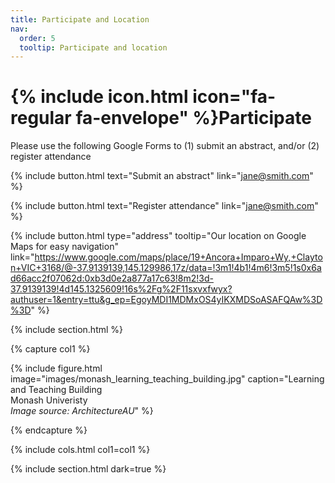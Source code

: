 ```yaml
---
title: Participate and Location
nav:
  order: 5
  tooltip: Participate and location
---
```


# {% include icon.html icon="fa-regular fa-envelope" %}Participate

Please use the following Google Forms to (1) submit an abstract, and/or (2) register attendance 

{%
  include button.html
  text="Submit an abstract"
  link="jane@smith.com"
%}

{%
  include button.html
  text="Register attendance"
  link="jane@smith.com"
%}


{%
  include button.html
  type="address"
  tooltip="Our location on Google Maps for easy navigation"
  link="https://www.google.com/maps/place/19+Ancora+Imparo+Wy,+Clayton+VIC+3168/@-37.9139139,145.129986,17z/data=!3m1!4b1!4m6!3m5!1s0x6ad66acc2f07062d:0xb3d0e2a877a17c63!8m2!3d-37.9139139!4d145.1325609!16s%2Fg%2F11sxvxfwyx?authuser=1&entry=ttu&g_ep=EgoyMDI1MDMxOS4yIKXMDSoASAFQAw%3D%3D"
%}

{% include section.html %}

{% capture col1 %}

{%
  include figure.html
  image="images/monash_learning_teaching_building.jpg"
  caption="Learning and Teaching Building<br/>
  Monash Univeristy<br/>
  *Image source: ArchitectureAU*"
%}

{% endcapture %}

{% include cols.html col1=col1 %}

{% include section.html dark=true %}
